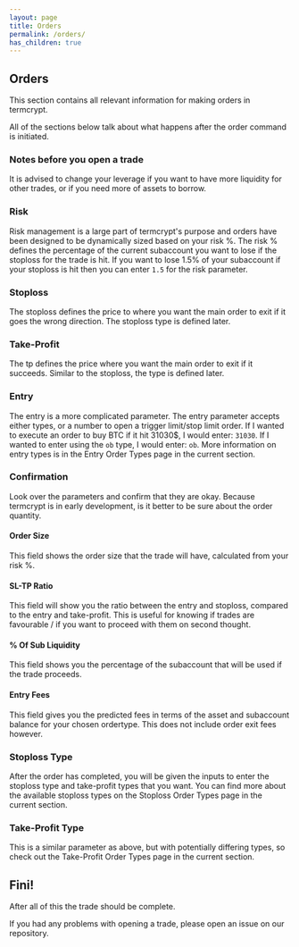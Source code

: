 ```yaml
---
layout: page
title: Orders
permalink: /orders/
has_children: true
---
```


## Orders
This section contains all relevant information for making orders in termcrypt.

All of the sections below talk about what happens after the order command is initiated.

### Notes before you open a trade
It is advised to change your leverage if you want to have more liquidity for other trades, or if you need more of assets to borrow.

### Risk
Risk management is a large part of termcrypt's purpose and orders have been designed to be dynamically sized based on your risk %. The risk % defines the percentage of the current subaccount you want to lose if the stoploss for the trade is hit. If you want to lose 1.5% of your subaccount if your stoploss is hit then you can enter `1.5` for the risk parameter.

### Stoploss
The stoploss defines the price to where you want the main order to exit if it goes the wrong direction. The stoploss type is defined later.

### Take-Profit
The tp defines the price where you want the main order to exit if it succeeds. Similar to the stoploss, the type is defined later.

### Entry
The entry is a more complicated parameter. The entry parameter accepts either types, or a number to open a trigger limit/stop limit order. If I wanted to execute an order to buy BTC if it hit 31030$, I would enter: `31030`. If I wanted to enter using the `ob` type, I would enter: `ob`. More information on entry types is in the Entry Order Types page in the current section.

### Confirmation
Look over the parameters and confirm that they are okay. Because termcrypt is in early development, is it better to be sure about the order quantity.

#### Order Size
This field shows the order size that the trade will have, calculated from your risk %.

#### SL-TP Ratio
This field will show you the ratio between the entry and stoploss, compared to the entry and take-profit. This is useful for knowing if trades are favourable / if you want to proceed with them on second thought.

#### % Of Sub Liquidity
This field shows you the percentage of the subaccount that will be used if the trade proceeds.

#### Entry Fees
This field gives you the predicted fees in terms of the asset and subaccount balance for your chosen ordertype. This does not include order exit fees however.

### Stoploss Type
After the order has completed, you will be given the inputs to enter the stoploss type and take-profit types that you want. You can find more about the available stoploss types on the Stoploss Order Types page in the current section.

### Take-Profit Type
This is a similar parameter as above, but with potentially differing types, so check out the Take-Profit Order Types page in the current section.

## Fini!
After all of this the trade should be complete.

If you had any problems with opening a trade, please open an issue on our repository.